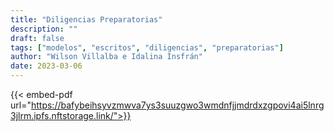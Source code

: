 ```yaml
---
title: "Diligencias Preparatorias"
description: ""
draft: false
tags: ["modelos", "escritos", "diligencias", "preparatorias"]
author: "Wilson Villalba e Idalina Insfrán"
date: 2023-03-06
---
```




{{< embed-pdf url="https://bafybeihsyvzmwva7ys3suuzgwo3wmdnfjjmdrdxzgpovi4ai5lnrg3jlrm.ipfs.nftstorage.link/">}}

